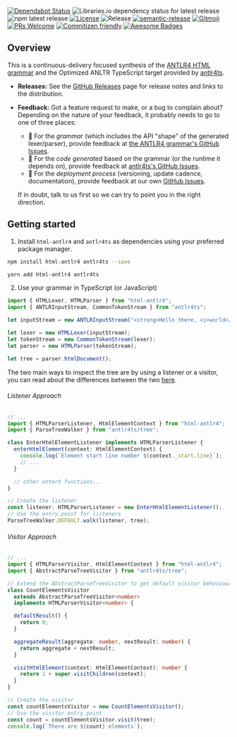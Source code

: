 [![Dependabot Status](https://api.dependabot.com/badges/status?host=github&repo=foxguardsolutions/Foundation)](https://dependabot.com)
![Libraries.io dependency status for latest release](https://img.shields.io/librariesio/release/npm/html-antlr4)
![npm latest release](https://img.shields.io/npm/v/html-antlr4/latest)
[![License](https://img.shields.io/badge/License-BSD%203--Clause-blue.svg)](./LICENSE.txt)
![Release](https://github.com/brucificus/html-antlr4-typescript/workflows/Release/badge.svg)
[![semantic-release](https://img.shields.io/badge/%20%20%F0%9F%93%A6%F0%9F%9A%80-semantic--release-e10079.svg)](https://github.com/semantic-release/semantic-release)
[![Gitmoji](https://img.shields.io/badge/gitmoji-%20😜%20😍-FFDD67.svg?style=flat-square)](https://gitmoji.carloscuesta.me/)
[![PRs Welcome](https://img.shields.io/badge/PRs-welcome-brightgreen.svg?style=flat-square)](http://makeapullrequest.com)
[![Commitizen friendly](https://img.shields.io/badge/commitizen-friendly-brightgreen.svg)](http://commitizen.github.io/cz-cli/)
[![Awesome Badges](https://img.shields.io/badge/badges-awesome-green.svg)](https://github.com/Naereen/badges)

## Overview

This is a continuous-delivery focused synthesis of the [ANTLR4 HTML grammar](https://github.com/antlr/grammars-v4/tree/master/html) and the Optimized ANLTR TypeScript target provided by [antlr4ts](https://github.com/tunnelvisionlabs/antlr4ts).

- **Releases:** See the [GitHub Releases](https://github.com/brucificus/html-antlr4-typescript/releases) page for release notes and
  links to the distribution.
- **Feedback:**
  Got a feature request to make, or a bug to complain about? Depending on the nature of your feedback, it probably needs to go to one of three places:
  - 📐 For the _grammar_ (which includes the API "shape" of the generated lexer/parser), provide feedback at [the ANTLR4 grammar's GitHub Issues](https://github.com/antlr/grammars-v4/issues).
  - 🔢 For the _code generated_ based on the grammar (or the runtime it depends on), provide feedback at [antlr4ts's GitHub Issues](https://github.com/tunnelvisionlabs/antlr4ts/issues).
  - 🚀 For the _deployment process_ (versioning, update cadence, documentation), provide feedback at our own [GitHub Issues](https://github.com/brucificus/html-antlr4-typescript).

  If in doubt, talk to us first so we can try to point you in the right direction.

## Getting started

1. Install `html-antlr4` and `antlr4ts` as dependencies using your preferred package manager.

```bash
npm install html-antlr4 antlr4ts --save
```

```bash
yarn add html-antlr4 antlr4ts
```

2. Use your grammar in TypeScript (or JavaScript)

```typescript
import { HTMLLexer, HTMLParser } from "html-antlr4";
import { ANTLRInputStream, CommonTokenStream } from "antlr4ts";

let inputStream = new ANTLRInputStream("<strong>Hello there, <i>world</i>!</strong>");

let lexer = new HTMLLexer(inputStream);
let tokenStream = new CommonTokenStream(lexer);
let parser = new HTMLParser(tokenStream);

let tree = parser.htmlDocument();
```

The two main ways to inspect the tree are by using a listener or a visitor, you can read about the differences between the two [here](https://github.com/antlr/antlr4/blob/master/doc/listeners.md).

###### Listener Approach

```typescript
// ...
import { HTMLParserListener, HtmlElementContext } from "html-antlr4";
import { ParseTreeWalker } from "antlr4ts/tree";

class EnterHtmlElementListener implements HTMLParserListener {
  enterHtmlElement(context: HtmlElementContext) {
    console.log(`Element start line number ${context._start.line}`);
    // ...
  }

  // other enterX functions...
}

// Create the listener
const listener: HTMLParserListener = new EnterHtmlElementListener();
// Use the entry point for listeners
ParseTreeWalker.DEFAULT.walk(listener, tree);
```

###### Visitor Approach

```typescript
// ...
import { HTMLParserVisitor, HtmlElementContext } from "html-antlr4";
import { AbstractParseTreeVisitor } from "antlr4ts/tree";

// Extend the AbstractParseTreeVisitor to get default visitor behaviour
class CountElementsVisitor
  extends AbstractParseTreeVisitor<number>
  implements HTMLParserVisitor<number> {

  defaultResult() {
    return 0;
  }

  aggregateResult(aggregate: number, nextResult: number) {
    return aggregate + nextResult;
  }

  visitHtmlElement(context: HtmlElementContext): number {
    return 1 + super.visitChildren(context);
  }
}

// Create the visitor
const countElementsVisitor = new CountElementsVisitor();
// Use the visitor entry point
const count = countElementsVisitor.visit(tree);
console.log(`There are ${count} elements`);
```
